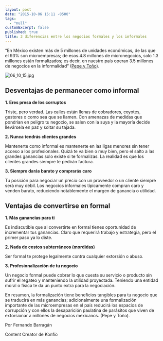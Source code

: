 ```yaml
---
layout: post
date: "2015-10-06 15:11 -0500"
tags: 
  - "null"
customExcerpt: false
published: true
title: 3 diferencias entre los negocios formales y los informales
---
```



“En México existen más de 5 millones de unidades económicas, de las que el 93% son microempresas; de esos 4.8 millones de micronegocios, solo 1.3 millones están formalizados; es decir, en nuestro país operan 3.5 millones de negocios en la informalidad” ([Pepe y Toño](http://www.pepeytono.com.mx/mejora_tu_empresa/formaliza_tu_negocio_3_razones_para_dejar_el_mundo_subterraneo)). 

![06_10_15.jpg]({{site.baseurl}}/img/06_10_15.jpg)

## Desventajas de permanecer como informal


**1. Eres presa de los corruptos**

Triste, pero verdad. Las calles están llenas de cobradores, coyotes, gestores o como sea que se llamen. Con amenazas de medidas que pondrían en peligro tu negocio, se salen con la suya y la mayoría decide llevársela en paz y soltar su tajada. 

**2. Nunca tendrás clientes grandes**

Mantenerte como informal es mantenerte en las ligas menores sin tener acceso a los profesionales. Quizá te va bien o muy bien, pero el salto a las grandes ganancias solo existe si te formalizas. La realidad es que los clientes grandes siempre te pedirán factura.

**3. Siempre darás barato y comprarás caro**

Tu posición para negociar un precio con un proveedor o un cliente siempre será muy débil. Los negocios informales típicamente compran caro y venden barato, reduciendo notablemente el margen de ganancia o utilidad.  

## Ventajas de convertirse en formal


**1. Más ganancias para ti**

Es indiscutible que al convertirte en formal tienes oportunidad de incrementar tus ganancias. Claro que requerirá trabajo y estrategia, pero el primer paso ya lo diste.

**2. Nada de costos subterráneos (mordidas)**

Ser formal te protege legalmente contra cualquier extorsión o abuso. 

**3. Profesionalización de tu negocio**

Un negocio formal puede cobrar lo que cuesta su servicio o producto sin sufrir el regateo y manteniendo la utilidad proyectada. Teniendo una entidad moral o física te da un punto extra para la negociación.

En resumen, la formalización tiene beneficios tangibles para tu negocio que se traducirá en más ganancias; adicionalmente una formalización importante de las microempresas en el país reducirá los espacios de corrupción y con ellos la desaparición paulatina de parásitos que viven de extorsionar a millones de negocios mexicanos. (Pepe y Toño).

Por Fernando Barragán

Content Creator de Konfío
